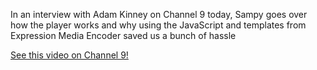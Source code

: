 In an interview with Adam Kinney on Channel 9 today, Sampy goes over how the player works and why using the JavaScript and templates from Expression Media Encoder saved us a bunch of hassle



[See this video on Channel 9!](http://channel9.msdn.com/ShowPost.aspx?PostID=344297)